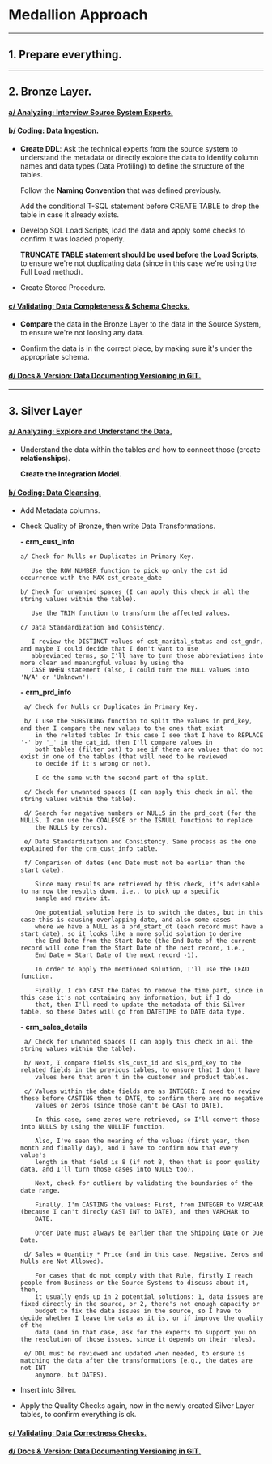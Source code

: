 # Medallion Approach

---

## 1. Prepare everything.

---

## 2. Bronze Layer.

#### <ins>a/ Analyzing: Interview Source System Experts.</ins>

#### <ins>b/ Coding: Data Ingestion.</ins>

  * **Create DDL**: Ask the technical experts from the source system to understand the metadata or directly explore
    the data to identify column names and data types (Data Profiling) to define the structure of the tables.

    Follow the **Naming Convention** that was defined previously.

    Add the conditional T-SQL statement before CREATE TABLE to drop the table in case it already exists.

  * Develop SQL Load Scripts, load the data and apply some checks to confirm it was loaded properly.

    **TRUNCATE TABLE statement should be used before the Load Scripts**, to ensure we're not duplicating data (since in this case
    we're using the Full Load method).

  * Create Stored Procedure.

#### <ins>c/ Validating: Data Completeness & Schema Checks.</ins>

  * **Compare** the data in the Bronze Layer to the data in the Source System, to ensure we're not loosing any data.

  * Confirm the data is in the correct place, by making sure it's under the appropriate schema.

#### <ins>d/ Docs & Version: Data Documenting Versioning in GIT.</ins>

---

## 3. Silver Layer

#### <ins>a/ Analyzing: Explore and Understand the Data.</ins>

  * Understand the data within the tables and how to connect those (create **relationships**).

    **Create the Integration Model.**

#### <ins>b/ Coding: Data Cleansing.</ins>

  * Add Metadata columns.

  * Check Quality of Bronze, then write Data Transformations.

     **- crm_cust_info**

        a/ Check for Nulls or Duplicates in Primary Key.

           Use the ROW_NUMBER function to pick up only the cst_id occurrence with the MAX cst_create_date

        b/ Check for unwanted spaces (I can apply this check in all the string values within the table).

           Use the TRIM function to transform the affected values.

        c/ Data Standardization and Consistency.

           I review the DISTINCT values of cst_marital_status and cst_gndr, and maybe I could decide that I don't want to use
           abbreviated terms, so I'll have to turn those abbreviations into more clear and meaningful values by using the
           CASE WHEN statement (also, I could turn the NULL values into 'N/A' or 'Unknown').

     **- crm_prd_info**
   
         a/ Check for Nulls or Duplicates in Primary Key.

         b/ I use the SUBSTRING function to split the values in prd_key, and then I compare the new values to the ones that exist
            in the related table: In this case I see that I have to REPLACE '-' by '_' in the cat_id, then I'll compare values in
            both tables (filter out) to see if there are values that do not exist in one of the tables (that will need to be reviewed
            to decide if it's wrong or not).

            I do the same with the second part of the split.

         c/ Check for unwanted spaces (I can apply this check in all the string values within the table).

         d/ Search for negative numbers or NULLS in the prd_cost (for the NULLS, I can use the COALESCE or the ISNULL functions to replace
            the NULLS by zeros).

         e/ Data Standardization and Consistency. Same process as the one explained for the crm_cust_info table.

         f/ Comparison of dates (end Date must not be earlier than the start date).

            Since many results are retrieved by this check, it's advisable to narrow the results down, i.e., to pick up a specific
            sample and review it.

            One potential solution here is to switch the dates, but in this case this is causing overlapping date, and also some cases
            where we have a NULL as a prd_start_dt (each record must have a start date), so it looks like a more solid solution to derive
            the End Date from the Start Date (the End Date of the current record will come from the Start Date of the next record, i.e.,
            End Date = Start Date of the next record -1).

            In order to apply the mentioned solution, I'll use the LEAD function.

            Finally, I can CAST the Dates to remove the time part, since in this case it's not containing any information, but if I do
            that, then I'll need to update the metadata of this Silver table, so these Dates will go from DATETIME to DATE data type.

     **- crm_sales_details**

         a/ Check for unwanted spaces (I can apply this check in all the string values within the table).

         b/ Next, I compare fields sls_cust_id and sls_prd_key to the related fields in the previous tables, to ensure that I don't have
            values here that aren't in the customer and product tables.

         c/ Values within the date fields are as INTEGER: I need to review these before CASTING them to DATE, to confirm there are no negative
            values or zeros (since those can't be CAST to DATE).

            In this case, some zeros were retrieved, so I'll convert those into NULLS by using the NULLIF function.

            Also, I've seen the meaning of the values (first year, then month and finally day), and I have to confirm now that every value's
            length in that field is 8 (if not 8, then that is poor quality data, and I'll turn those cases into NULLS too).

            Next, check for outliers by validating the boundaries of the date range.

            Finally, I'm CASTING the values: First, from INTEGER to VARCHAR (because I can't direcly CAST INT to DATE), and then VARCHAR to
            DATE.

            Order Date must always be earlier than the Shipping Date or Due Date.

         d/ Sales = Quantity * Price (and in this case, Negative, Zeros and Nulls are Not Allowed).

            For cases that do not comply with that Rule, firstly I reach people from Business or the Source Systems to discuss about it, then,
            it usually ends up in 2 potential solutions: 1, data issues are fixed directly in the source, or 2, there's not enough capacity or
            budget to fix the data issues in the source, so I have to decide whether I leave the data as it is, or if improve the quality of the
            data (and in that case, ask for the experts to support you on the resolution of those issues, since it depends on their rules).

         e/ DDL must be reviewed and updated when needed, to ensure is matching the data after the transformations (e.g., the dates are not INT
            anymore, but DATES).

  * Insert into Silver.

  * Apply the Quality Checks again, now in the newly created Silver Layer tables, to confirm everything is ok.

#### <ins>c/ Validating: Data Correctness Checks.</ins>

#### <ins>d/ Docs & Version: Data Documenting Versioning in GIT.</ins>

